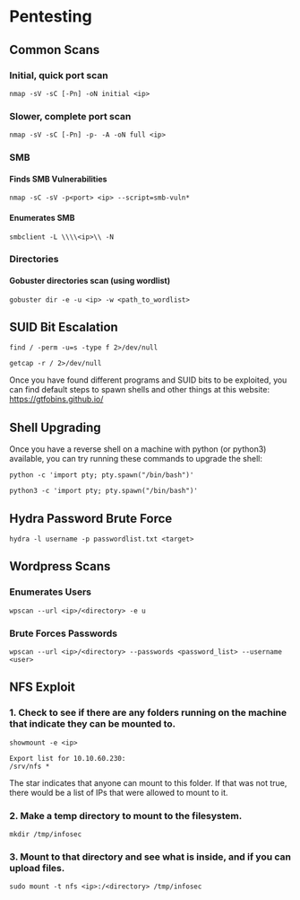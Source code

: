 # Pentesting

## Common Scans

### Initial, quick port scan

`nmap -sV -sC [-Pn] -oN initial <ip>`

### Slower, complete port scan

`nmap -sV -sC [-Pn] -p- -A -oN full <ip>`

### SMB

#### Finds SMB Vulnerabilities

`nmap -sC -sV -p<port> <ip> --script=smb-vuln*`

#### Enumerates SMB

`smbclient -L \\\\<ip>\\ -N`

### Directories

#### Gobuster directories scan (using wordlist)
`gobuster dir -e -u <ip> -w <path_to_wordlist>`

## SUID Bit Escalation

`find / -perm -u=s -type f 2>/dev/null`

`getcap -r / 2>/dev/null`

Once you have found different programs and SUID bits to be exploited, you can find default steps to spawn shells and other things at this website: https://gtfobins.github.io/

## Shell Upgrading

Once you have a reverse shell on a machine with python (or python3) available, you can try running these commands to upgrade the shell:

`python -c 'import pty; pty.spawn("/bin/bash")'`

`python3 -c 'import pty; pty.spawn("/bin/bash")'`

## Hydra Password Brute Force

`hydra -l username -p passwordlist.txt <target>`

## Wordpress Scans

### Enumerates Users

`wpscan --url <ip>/<directory> -e u`

### Brute Forces Passwords

`wpscan --url <ip>/<directory> --passwords <password_list> --username <user>`

## NFS Exploit

### 1. Check to see if there are any folders running on the machine that indicate they can be mounted to.
`showmount -e <ip>`

```
Export list for 10.10.60.230:
/srv/nfs *
```
The star indicates that anyone can mount to this folder. If that was not true, there would be a list of IPs that were allowed to mount to it.

### 2. Make a temp directory to mount to the filesystem.
`mkdir /tmp/infosec`

### 3. Mount to that directory and see what is inside, and if you can upload files.
`sudo mount -t nfs <ip>:/<directory> /tmp/infosec`
